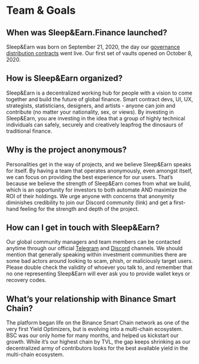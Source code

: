 # Team & Goals

## When was Sleep&Earn.Finance launched?

Sleep&Earn was born on September 21, 2020, the day our [governance distribution contracts](https://medium.com/beefyfinance/bifi-contracts-are-live-on-mainnet-6080577269d7) went live. Our first set of vaults opened on October 8, 2020.

## How is Sleep&Earn organized?

Sleep&Earn is a decentralized working hub for people with a vision to come together and build the future of global finance. Smart contract devs, UI, UX, strategists, statisticians, designers, and artists - anyone can join and contribute (no matter your nationality, sex, or views). By investing in Sleep&Earn, you are investing in the idea that a group of highly technical individuals can safely, securely and creatively leapfrog the dinosaurs of traditional finance. 

## Why is the project anonymous?

Personalities get in the way of projects, and we believe Sleep&Earn speaks for itself. By having a team that operates anonymously, even amongst itself, we can focus on providing the best experience for our users. That’s because we believe the strength of Sleep&Earn comes from what we build, which is an opportunity for investors to both automate AND maximize the ROI of their holdings. We urge anyone with concerns that anonymity diminishes credibility to join our Discord community (link) and get a first-hand feeling for the strength and depth of the project.

## How can I get in touch with Sleep&Earn?

Our global community managers and team members can be contacted anytime through our official [Telegram](https://t.me/beefyfinance) and [Discord](https://discord.gg/yq8wfHd) channels. We should mention that generally speaking within investment communities there are some bad actors around looking to scam, phish, or maliciously target users. Please double check the validity of whoever you talk to, and remember that no one representing Sleep&Earn will ever ask you to provide wallet keys or recovery codes.

## What’s your relationship with Binance Smart Chain?

The platform began life on the Binance Smart Chain network as one of the very first Yield Optimizers, but is evolving into a multi-chain ecosystem. BSC was our only home for many months, and helped us kickstart our growth. While it’s our highest chain by TVL, the gap keeps shrinking as our decentralized army of contributors looks for the best available yield in the multi-chain ecosystem.